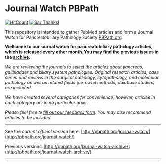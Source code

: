 # Journal Watch PBPath

[![HitCount](http://hits.dwyl.io/sbalci/JournalWatchPBPath.svg)](http://hits.dwyl.io/sbalci/JournalWatchPBPath)
[![Say Thanks!](https://img.shields.io/badge/Say%20Thanks-!-1EAEDB.svg)](https://saythanks.io/to/sbalci)



This repository is intended to gather PubMed articles and form a Journal Watch for Pancreatobiliary Pathology Society [PBPath.org](http://pbpath.org/)

**Wellcome to our journal watch for pancreatobiliary pathology articles, which is released every other month. You may find the previous issues in the [archive](http://pbpath.org/journal-watch-archive/).**


*We are reviewing the journals to select the articles about  pancreas, gallbladder and biliary system pathologies. Original research articles, case series and reviews in the surgical pathology, cytopathology, and molecular pathology as well as related fields (i.e. novel methods, database studies) are included.*

*We have created several categories for convenience; however, articles in each category are in no particular order.*

*Please feel free to [fill out our feedback form](https://docs.google.com/forms/d/e/1FAIpQLSeD3Z9J6Y7eMmiyM12f_SfAmHUlykb1zxZcwO6lg7cebGYQIQ/viewform). You may also recommend articles to be included.*


---

See the *current official version* here: [http://pbpath.org/journal-watch/](http://pbpath.org/journal-watch/)

Previous versions: [http://pbpath.org/journal-watch-archive/](http://pbpath.org/journal-watch-archive/)

---
